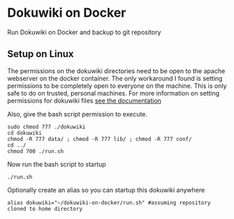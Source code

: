 # Dokuwiki on Docker
Run Dokuwiki on Docker and backup to git repository


## Setup on Linux
The permissions on the dokuwiki directories need to be open to the apache webserver on the docker container. The only workaround I found is setting permissions to be completely open to everyone on the machine. This is only safe to do on trusted, personal machines. For more information on setting permissions for dokuwiki files [see the documentation](https://www.dokuwiki.org/install:permissions)

Also, give the bash script permission to execute.

```
sudo chmod 777 ./dokuwiki
cd dokuwiki
chmod -R 777 data/ ; chmod -R 777 lib/ ; chmod -R 777 conf/
cd ../
chmod 700 ./run.sh

```

Now run the bash script to startup
```
./run.sh
```
Optionally create an alias so you can startup this dokuwiki anywhere
```
alias dokuwiki="~/dokuwiki-on-docker/run.sh" #assuming repository cloned to home directory
```
